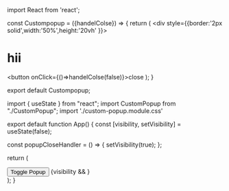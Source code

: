 import React from 'react';

const Custompopup = ({handelColse}) => {
  return (
    <div style={{border:'2px solid',width:'50%',height:'20vh' }}>
      <h1>hii</h1>
      <button onClick={()=>handelColse(false)}>close</button>
    </div>
  );
}

export default Custompopup;



import { useState } from "react";
import CustomPopup from "./CustomPopup";
import './custom-popup.module.css'
 
export default function App() {
  const [visibility, setVisibility] = useState(false);
 
  const popupCloseHandler = () => {
    setVisibility(true);
  };
 
  return (
    <div className="App">
      <button onClick={popupCloseHandler}>Toggle Popup</button>
        {visibility && <CustomPopup handelColse={setVisibility} /> }
    </div>
  );
}
